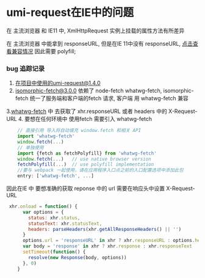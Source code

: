 #  umi-request在IE中的问题


在 主流浏览器 和 IE11 中, XmlHttpRequest 实例上挂载的属性方法有所差异

在 主流浏览器 中能拿到 responseURL, 但是在IE 11中没有 responseURL, [点击查看兼容情况]( https://developer.mozilla.org/en-US/docs/Web/API/XMLHttpRequest/responseURL?retiredLocale=de) 
因此需要 polyfill;



### bug 追踪记录 

1. 在项目中使用的umi-request@1.4.0
2. isomorphic-fetch@3.0.0 依赖了 node-fetch  whatwg-fetch, isomorphic-fetch 统一了服务端和客户端的fetch 请求,  客户端 用 whatwg-fetch  兼容

3.[whatwg-fetch](https://www.npmjs.com/package/whatwg-fetch#obtaining-the-response-url) 中 去获取了 xhr.responseURL 或者 headers 中的 X-Request-URL
4. 要想在任何环境中 使用fetch 需要引入 whatwg-fetch

```js
    // 直接引用 导入将自动填充 window.fetch 和相关 API
    import 'whatwg-fetch'
    window.fetch(...)
    // 单独使用
    import {fetch as fetchPolyfill} from 'whatwg-fetch'
    window.fetch(...)   // use native browser version
    fetchPolyfill(...)  // use polyfill implementation
    //要与 webpack 一起使用，请在应用程序入口点之前的入口配置选项中添加此包
    entry: ['whatwg-fetch', ...]

  ```

因此在IE 中 要想准确的获取 reponse 中的 url 需要在响应头中设置 X-Request-URL

```js
 xhr.onload = function() {
      var options = {
        status: xhr.status,
        statusText: xhr.statusText,
        headers: parseHeaders(xhr.getAllResponseHeaders() || '')
      }
      options.url = 'responseURL' in xhr ? xhr.responseURL : options.headers.get('X-Request-URL')
      var body = 'response' in xhr ? xhr.response : xhr.responseText
      setTimeout(function() {
        resolve(new Response(body, options))
      }, 0)
    }


```







